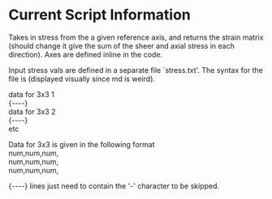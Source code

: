 # Current Script Information

Takes in stress from the a given reference axis, and returns the strain matrix (should change it give the sum of the sheer and axial stress in each direction). Axes are defined inline in the code. 

Input stress vals are defined in a separate file `stress.txt'. The syntax for the file is (displayed visually since md is weird).

data for 3x3 1  
{----}  
data for 3x3 2  
{----}  
etc  

Data for 3x3 is given in the following format  
num,num,num,  
num,num,num,  
num,num,num,  


{----} lines just need to contain the '-' character to be skipped. 